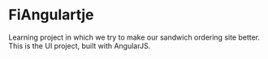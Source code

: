 FiAngulartje
============

Learning project in which we try to make our sandwich ordering site better. This is the UI project, built with AngularJS.
